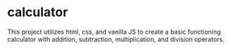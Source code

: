 # calculator

This project utilizes html, css, and vanilla JS to create a basic functioning calculator
with addition, subtraction, multiplication, and division operators. 